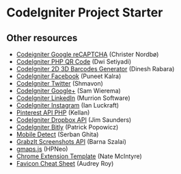 # CodeIgniter Project Starter

## Other resources

* [Codeigniter Google reCAPTCHA](https://github.com/Cnordbo/RECaptcha-for-Codeigniter) (Christer Nordbø)
* [CodeIgniter PHP QR Code](https://github.com/dwisetiyadi/CodeIgniter-PHP-QR-Code) (Dwi Setiyadi)
* [CodeIgniter 2D 3D Barcodes Generator](https://github.com/dineshrabara/2D-3D-Barcodes-Generator) (Dinesh Rabara)
* [CodeIgniter Facebook](https://github.com/puneetkay/Facebook-PHP-CodeIgniter) (Puneet Kalra)
* [CodeIgniter Twitter](https://github.com/MunGell/Codeigniter-TwitterOAuth) (Shmavon)
* [CodeIgniter Google+](https://github.com/samwierema/google-plus-api-codeigniter) (Sam Wierema)
* [CodeIgniter LinkedIn](https://github.com/MurrionSoftware/codeigniter-linkedin-library) (Murrion Software)
* [CodeIgniter Instagram](https://github.com/ianckc/CodeIgniter-Instagram-Library) (Ian Luckraft)
* [Pinterest API PHP](https://github.com/kellan/pinterest.api.php) (Kellan)
* [CodeIgniter Dropbox API](https://github.com/jimdoescode/CodeIgniter-Dropbox-API-Library) (Jim Saunders)
* [CodeIgniter Bitly](https://github.com/patrickpopowicz/codeigniter-bitly) (Patrick Popowicz)
* [Mobile Detect](https://github.com/serbanghita/Mobile-Detect) (Serban Ghita)
* [GrabzIt Screenshots API](https://github.com/subdesign/codeigniter-Grabzit) (Barna Szalai)
* [gmaps.js](https://github.com/hpneo/gmaps) (HPNeo)
* [Chrome Extension Template](https://github.com/natemcintyre/Chrome-Extension-Template) (Nate McIntyre)
* [Favicon Cheat Sheet](https://github.com/audreyr/favicon-cheat-sheet) (Audrey Roy)
